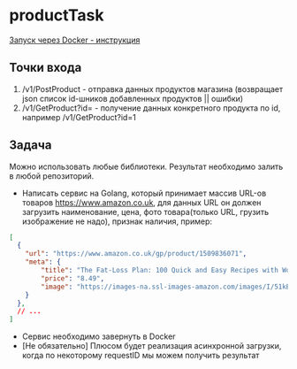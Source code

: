 # productTask

[Запуск через Docker - инструкция](dockerProduct/README.md)

## Точки входа

1. /v1/PostProduct - отправка данных продуктов магазина (возвращает json список id-шников добавленных продуктов || ошибки)
2. /v1/GetProduct?id= - получение данных конкретного продукта по id, например /v1/GetProduct?id=1


## Задача

Можно использовать любые библиотеки.
Результат необходимо залить в любой репозиторий.

- Написать сервис на Golang, который принимает массив URL-ов товаров https://www.amazon.co.uk,
для данных URL он должен загрузить наименование, цена, фото товара(только URL, грузить изображение не надо), признак наличия, пример:

``` json
[
  {
    "url": "https://www.amazon.co.uk/gp/product/1509836071",
    "meta": {
        "title": "The Fat-Loss Plan: 100 Quick and Easy Recipes with Workouts",
        "price": "8.49",
        "image": "https://images-na.ssl-images-amazon.com/images/I/51kB2nKZ47L._SX382_BO1,204,203,200_.jpg",
    }
  },
  // ...
]
```
- Сервис необходимо завернуть в Docker
- [Не обязательно] Плюсом будет реализация асинхронной загрузки, когда по некоторому requestID мы можем получить результат
